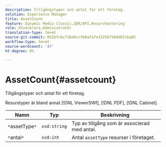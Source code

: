 ```yaml
---
description: Tillgångstyper och antal för ett företag.
solution: Experience Manager
title: AssetCount
feature: Dynamic Media Classic,SDK/API,Resurshantering
role: Utvecklare,Administratör
translation-type: tm+mt
source-git-commit: 052bfcbcf1bd4ccf60afa7e3325bf58dd07cba85
workflow-type: tm+mt
source-wordcount: '47'
ht-degree: 0%

---
```



# AssetCount{#assetcount}

Tillgångstyper och antal för ett företag.

Resurstyper är bland annat [!DNL ViewerSWf], [!DNL PDF], [!DNL Cabinet].

| Namn | Typ | Beskrivning |
|---|---|---|
| `*`assetType`*` | `xsd:string` | Typ av tillgång som är associerad med antal. |
| `*`antal`*` | `xsd:int` | Antal `assetType` resurser i företaget. |

